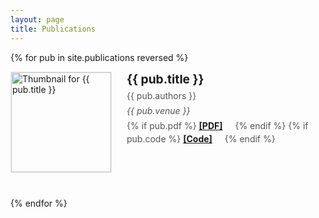 ```yaml
---
layout: page
title: Publications
---
```


<style>
  .pub-item {
    display: flex;
    align-items: flex-start;
    margin-bottom: 2.5rem;
  }
  .pub-image {
    flex-shrink: 0;
    margin-right: 1.5rem;
  }
  .pub-image img {
    width: 160px;
    height: auto;
    border: 1px solid #eee;
  }
  .pub-info {
    flex-grow: 1;
  }
  .pub-info h3 {
    margin-top: 0;
    margin-bottom: 0.25rem;
    font-size: 1.2rem;
  }
  .pub-info p {
    margin: 0.2rem 0;
    line-height: 1.5;
    color: #555;
  }
  .pub-links a {
    margin-right: 1rem;
    font-weight: bold;
  }
</style>

{% for pub in site.publications reversed %}
<div class="pub-item">
  <div class="pub-image">
    <img src="{{ site.baseurl }}/{{ pub.image }}" alt="Thumbnail for {{ pub.title }}">
  </div>
  <div class="pub-info">
    <h3>{{ pub.title }}</h3>
    <p>{{ pub.authors }}</p>
    <p><em>{{ pub.venue }}</em></p>
    <p class="pub-links">
      {% if pub.pdf %}
        <a href="{{ pub.pdf }}" target="_blank" rel="noopener noreferrer">[PDF]</a>
      {% endif %}
      {% if pub.code %}
        <a href="{{ pub.code }}" target="_blank" rel="noopener noreferrer">[Code]</a>
      {% endif %}
      </p>
  </div>
</div>
{% endfor %}